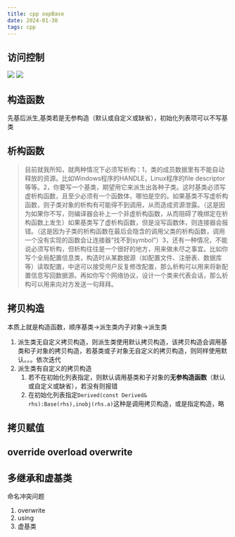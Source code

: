 ```yaml
---
title: cpp oopBase
date: 2024-01-30 
tags: cpp
---
```



<!--more-->
## 访问控制
![](pic/oopbase-1.png)
![](pic/oopbase-2.png)

## 构造函数
先基后派生,基类若是无参构造（默认或自定义或缺省），初始化列表项可以不写基类
## 析构函数
>目前就我所知，就两种情况下必须写析构：1，类的成员数据里有不能自动释放的资源。比如Windows程序的HANDLE，Linux程序的file descriptor等等。2，你要写一个基类，期望用它来派生出各种子类。这时基类必须写虚析构函数，且至少必须有一个函数体，哪怕是空的。如果基类不写虚析构函数，则子类对象的析构有可能得不到调用，从而造成资源泄露。（这是因为如果你不写，则编译器会补上一个非虚析构函数，从而阻碍了晚绑定在析构函数上发生）如果基类写了虚析构函数，但是没写函数体，则连接器会报错。（这是因为子类的析构函数在最后会隐含的调用父类的析构函数，调用一个没有实现的函数会让连接器“找不到symbol”）3，还有一种情况，不能说必须写析构，但析构往往是一个很好的地方，用来做未尽之事宜。比如你写个全局配置信息类，构造时从某数据源（如配置文件、注册表、数据库等）读取配置，中途可以接受用户反复修改配置，那么析构可以用来将新配置信息写回数据源。再如你写个网络协议，设计一个类来代表会话，那么析构可以用来向对方发送一句拜拜。
## 拷贝构造
本质上就是构造函数，顺序基类->派生类内子对象->派生类
1. 派生类无自定义拷贝构造，则派生类使用默认拷贝构造，该拷贝构造会调用基类和子对象的拷贝构造，若基类或子对象无自定义的拷贝构造，则同样使用默认。。。依次迭代
2. 派生类有自定义的拷贝构造
   1. 若不在初始化列表指定，则默认调用基类和子对象的**无参构造函数**（默认或自定义或缺省），若没有则报错
   2. 在初始化列表指定`Derived(const Derived& rhs):Base(rhs),inobj(rhs.a)`这种是调用拷贝构造，或是指定构造，略
## 拷贝赋值

## override overload overwrite


## 多继承和虚基类
命名冲突问题
1. overwrite
2. using
3. 虚基类
